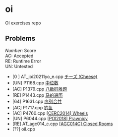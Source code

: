 # oi
OI exercises repo
## Problems
<i>Number</i>: Score <br>
AC: Accepted <br>
RE: Runtime Error <br>
UN: Untested <br>

- [0 ] AT_joi20211yo_e.cpp   [チーズ (Cheese) ](https://www.luogu.com.cn/problem/AT_joi2011yo_e) 
- [UN] P1168.cpp [中位数](https://www.luogu.com.cn/problem/P1168)
- [AC] P1379.cpp [八数码难题](https://www.luogu.com.cn/problem/P1379)
- [RE] P1443.cpp [马的遍历](https://www.luogu.com.cn/problem/P1443)
- [64] P1631.cpp [序列合并](https://www.luogu.com.cn/problem/P1631)
- [AC] P1717.cpp [钓鱼](https://www.luogu.com.cn/problem/P1717)
- [AC] P4760.cpp [[CERC2014] Wheels](https://www.luogu.com.cn/problem/P4760)
- [UN] P6044.cpp [[POI2018] Prawnicy](https://www.luogu.com.cn/problem/P6044)
- [RE] AT_agc014_c.cpp [[AGC014C] Closed Rooms](https://www.luogu.com.cn/problem/AT_agc014_c) 
- [??] oil.cpp   